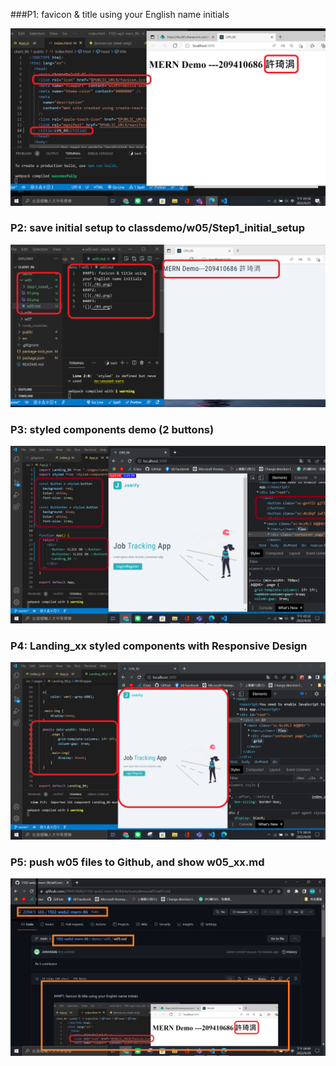 ###P1: favicon & title using your English name initials

![](./01.png)

### P2: save initial setup to classdemo/w05/Step1_initial_setup

![](./02.png)

### P3: styled components demo (2 buttons)

![](./03.png)

### P4: Landing_xx styled components with Responsive Design

![](./04.png)

### P5: push w05 files to Github, and show w05_xx.md

![](./05.png)
